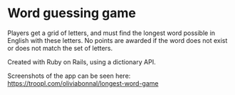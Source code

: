 # Word guessing game

Players get a grid of letters, and must find the longest word possible in English with these letters.
No points are awarded if the word does not exist or does not match the set of letters.

Created with Ruby on Rails, using a dictionary API.

Screenshots of the app can be seen here: https://troopl.com/oliviabonnal/longest-word-game
